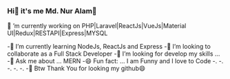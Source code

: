 ### Hi👋 it's me Md. Nur Alam👋

🔭 ’m currently working on PHP|Laravel|ReactJs|VueJs|Material UI|Redux|RESTAPI|Express|MYSQL

-🌱 I’m currently learning NodeJs, ReactJs and Express
-👯 I’m looking to collaborate as a Full Stack Developer
-🤔 I’m looking for develop my skills ...
-💬 Ask me about ... MERN
-😄 Fun fact: ... I am Funny and I love to Code 
-.
-.
-.
-.
-.
-👋 Btw Thank You for looking my github😄
